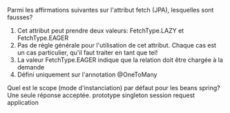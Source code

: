 
Parmi les affirmations suivantes sur l'attribut fetch (JPA), lesquelles sont fausses? 
1. Cet attribut peut prendre deux valeurs: FetchType.LAZY et FetchType.EAGER 
2. Pas de règle générale pour l'utilisation de cet attribut. Chaque cas est un cas particulier, qu'il faut traiter en tant que tel! 
3. La valeur FetchType.EAGER indique que la relation doit être chargée à la demande 
4. Défini uniquement sur l'annotation @OneToMany


Quel est le scope (mode d'instanciation) par défaut pour les beans spring? Une seule réponse acceptée. 
prototype 
singleton 
session 
request 
application





























